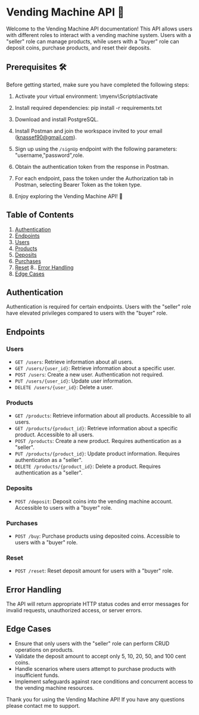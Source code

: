 # Vending Machine API 🍬

Welcome to the Vending Machine API documentation! This API allows users with different roles to interact with a vending machine system. Users with
a "seller" role can manage products, while users with a "buyer" role can deposit coins, purchase products, and reset their deposits.

## Prerequisites 🛠️

Before getting started, make sure you have completed the following steps:

1. Activate your virtual environment:
 \myenv\Scripts\activate

2. Install required dependencies:
  pip install -r requirements.txt

3. Download and install PostgreSQL.

4. Install Postman and join the workspace invited to your email (knassef90@gmail.com).

5. Sign up using the `/signUp` endpoint with the following parameters: "username,"password",role.

6. Obtain the authentication token from the response in Postman.

7. For each endpoint, pass the token under the Authorization tab in Postman, selecting Bearer Token as the token type.

8. Enjoy exploring the Vending Machine API! 🎉

## Table of Contents

1. [Authentication](#authentication)
2. [Endpoints](#endpoints)
3. [Users](#users)
4. [Products](#products)
5. [Deposits](#deposits)
6. [Purchases](#purchases)
7. [Reset](#reset)
8.. [Error Handling](#error-handling)
9. [Edge Cases](#edge-cases)

## Authentication

Authentication is required for certain endpoints. Users with the "seller" role have elevated privileges compared to users with the "buyer" role.

## Endpoints

### Users

- `GET /users`: Retrieve information about all users.
- `GET /users/{user_id}`: Retrieve information about a specific user.
- `POST /users`: Create a new user. Authentication not required.
- `PUT /users/{user_id}`: Update user information.
- `DELETE /users/{user_id}`: Delete a user.

### Products

- `GET /products`: Retrieve information about all products. Accessible to all users.
- `GET /products/{product_id}`: Retrieve information about a specific product. Accessible to all users.
- `POST /products`: Create a new product. Requires authentication as a "seller".
- `PUT /products/{product_id}`: Update product information. Requires authentication as a "seller".
- `DELETE /products/{product_id}`: Delete a product. Requires authentication as a "seller".

### Deposits

- `POST /deposit`: Deposit coins into the vending machine account. Accessible to users with a "buyer" role.

### Purchases

- `POST /buy`: Purchase products using deposited coins. Accessible to users with a "buyer" role.

### Reset

- `POST /reset`: Reset deposit amount for users with a "buyer" role.

## Error Handling

The API will return appropriate HTTP status codes and error messages for invalid requests, unauthorized access, or server errors.

## Edge Cases

- Ensure that only users with the "seller" role can perform CRUD operations on products.
- Validate the deposit amount to accept only 5, 10, 20, 50, and 100 cent coins.
- Handle scenarios where users attempt to purchase products with insufficient funds.
- Implement safeguards against race conditions and concurrent access to the vending machine resources.

Thank you for using the Vending Machine API! If you have any questions  please contact me to support.



